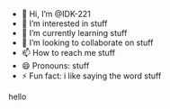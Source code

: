 - 👋 Hi, I’m @IDK-221
- 👀 I’m interested in stuff
- 🌱 I’m currently learning stuff
- 💞️ I’m looking to collaborate on stuff
- 📫 How to reach me stuff
- 😄 Pronouns: stuff
- ⚡ Fun fact: i like saying the word stuff

<!---
IDK-221/IDK-221 is a ✨ special ✨ repository because its `README.md` (this file) appears on your GitHub profile.
You can click the Preview link to take a look at your changes.
--->
hello

